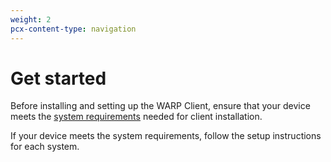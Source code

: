 ```yaml
---
weight: 2
pcx-content-type: navigation
---
```


# Get started

Before installing and setting up the WARP Client, ensure that your device meets the [system requirements](/set-up/requirements) needed for client installation.

If your device meets the system requirements, follow the setup instructions for each system.

<DirectoryListing path="/setting-up" />
